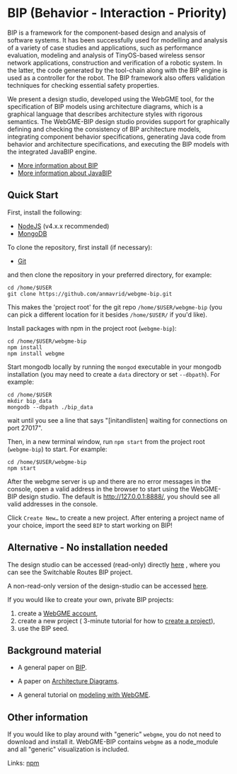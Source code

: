 # BIP (Behavior - Interaction - Priority)

BIP is a framework for the component-based design and analysis of software systems. It has been successfully used for modelling and analysis of a variety of case studies and applications, such as performance evaluation, modeling and analysis of TinyOS-based wireless sensor network applications, construction and verification of a robotic system. In the latter, the code generated by the tool-chain along with the BIP engine is used as a controller for the robot. The BIP framework also offers validation techniques for checking essential safety properties.

We present a design studio, developed using the WebGME tool, for the specification of BIP models using architecture diagrams, which is a graphical language that describes architecture styles with rigorous semantics. The WebGME-BIP design studio provides support for graphically defining and checking the consistency of BIP architecture models, integrating component behavior specifications, generating Java code from behavior and architecture specifications, and executing the BIP models with the integrated JavaBIP engine. 

* [More information about BIP](http://www-verimag.imag.fr/Rigorous-Design-of-Component-Based.html)
* [More information about JavaBIP](http://onlinelibrary.wiley.com/doi/10.1002/spe.2495/abstract)

## Quick Start
First, install the following:
- [NodeJS](https://nodejs.org/en/download/) (v4.x.x recommended)
- [MongoDB](https://www.mongodb.com/download-center#production)

To clone the repository, first install (if necessary):
- [Git](https://git-scm.com/downloads)

and then clone the repository in your preferred directory, for example:
```
cd /home/$USER
git clone https://github.com/anmavrid/webgme-bip.git
```
This makes the 'project root' for the git repo `/home/$USER/webgme-bip` (you can pick a different location for it besides `/home/$USER/` if you'd like).

Install packages with npm in the project root (`webgme-bip`):
```
cd /home/$USER/webgme-bip
npm install
npm install webgme
```
Start mongodb locally by running the `mongod` executable in your mongodb installation (you may need to create a `data` directory or set `--dbpath`). For example:
```
cd /home/$USER
mkdir bip_data
mongodb --dbpath ./bip_data
```
wait until you see a line that says "[initandlisten] waiting for connections on port 27017".

Then, in a new terminal window, run `npm start` from the project root (`webgme-bip`) to start. For example:
```
cd /home/$USER/webgme-bip
npm start
```

After the webgme server is up and there are no error messages in the console, open a valid address in the browser to start using the WebGME-BIP design studio. The default is http://127.0.0.1:8888/, you should see all valid addresses in the console.

Click `Create New…` to create a new project.
After entering a project name of your choice, import the seed `BIP` to start working on BIP!

## Alternative - No installation needed
The design studio can be accessed (read-only) directly [here](https://editor.webgme.org/?project=anastasia%2BBIP&node=%2Ff%2Ft)
, where you can see the Switchable Routes BIP project.

A non-read-only version of the design-studio can be accessed [here](https://editor.webgme.org/?project=demo%2BBIP_test&branch=master&node=%2Ff%2Ft&visualizer=BIPEditor&tab=0&layout=DefaultLayout).

If you would like to create your own, private BIP projects:
1. create a [WebGME account](WebGMEhttp://webgme.org/),
2. create a new project ( 3-minute tutorial for how to [create a project](http://www.youtube.com/watch?v=xR0rmcVFcgY&feature=youtu.be)),
3. use the BIP seed.

## Background material
* A general paper on [BIP](https://infoscience.epfl.ch/record/170496/files/ieee-software.pdf).

* A paper on [Architecture Diagrams](https://arxiv.org/pdf/1608.03324.pdf).

* A general tutorial on [modeling with WebGME](http://www.youtube.com/watch?v=YKi_256Vy_0&list=PLhvSjgKmeyjhp4_hnf-xPdCgES56dnMJb&index=3).

## Other information

If you would like to play around with "generic" `webgme`, you do not need to download and install it. WebGME-BIP contains `webgme` as a node_module and all "generic" visualization is included.

Links: [npm](https://www.npmjs.com/package/webgme-bip)
